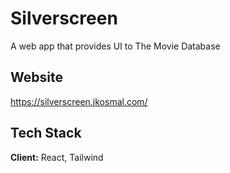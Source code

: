 
# Silverscreen

A web app that provides UI to The Movie Database

## Website
https://silverscreen.jkosmal.com/



## Tech Stack

**Client:** React, Tailwind

